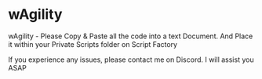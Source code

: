 # wAgility
wAgility - Please Copy & Paste all the code into a text Document. And Place it within your Private Scripts folder on Script Factory


If you experience any issues, please contact me on Discord. I will assist you ASAP
